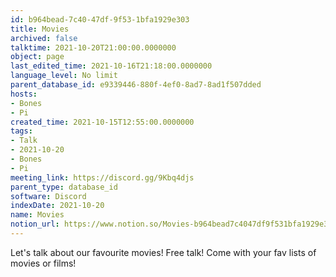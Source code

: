 ```yaml
---
id: b964bead-7c40-47df-9f53-1bfa1929e303
title: Movies
archived: false
talktime: 2021-10-20T21:00:00.0000000
object: page
last_edited_time: 2021-10-16T21:18:00.0000000
language_level: No limit
parent_database_id: e9339446-880f-4ef0-8ad7-8ad1f507dded
hosts:
- Bones
- Pi
created_time: 2021-10-15T12:55:00.0000000
tags:
- Talk
- 2021-10-20
- Bones
- Pi
meeting_link: https://discord.gg/9Kbq4djs
parent_type: database_id
software: Discord
indexDate: 2021-10-20
name: Movies
notion_url: https://www.notion.so/Movies-b964bead7c4047df9f531bfa1929e303
---
```


Let's talk about our favourite movies!
Free talk! Come with your fav lists of movies or films!


